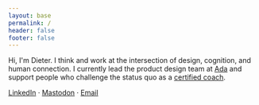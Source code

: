 ```yaml
---
layout: base
permalink: /
header: false
footer: false
---
```


Hi, I'm Dieter. I think and work at the intersection of design, cognition, and human connection. I currently lead the product design team at [Ada](https://ada.cx) and support people who challenge the status quo as a [certified coach](https://dieterlimeback.com).

[LinkedIn](https://www.linkedin.com/in/dlimeb/) · [Mastodon](https://mastodon.cloud/@dlimeb) · [Email](mailto:dlimeb@gmail.com)
